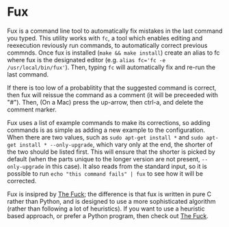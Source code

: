 # Fux

Fux is a command line tool to automatically fix mistakes in the last command you typed. This utility works with `fc`, a tool which enables editing and reexecution reviously run commands, to automatically correct previous commnds. Once fux is installed (`make && make install`) create an alias to fc where fux is the designated editor (e.g. `alias fc='fc -e /usr/local/bin/fux'`). Then, typing `fc` will automatically fix and re-run the last command.

If there is too low of a probablitity that the suggested command is correct, then fux will reissue the command as a comment (it will be preceeded with "#"). Then, (On a Mac) press the up-arrow, then ctrl-a, and delete the comment marker.

Fux uses a list of example commands to make its corrections, so adding commands is as simple as adding a new example to the configuration. When there are two values, such as `sudo apt-get install *` and `sudo apt-get install * --only-upgrade`, which vary only at the end, the shorter of the two should be listed first. This will ensure that the shorter is picked by default (when the parts unique to the longer version are not present, `--only-upgrade` in this case). It also reads from the standard input, so it is possible to run `echo "this command fails" | fux` to see how it will be corrected.

Fux is insipred by [The Fuck](https://github.com/nvbn/thefuck); the difference is that fux is written in pure C rather than Python, and is designed to use a more sophisticated algorithm (rather than following a lot of heuristics). If you want to use a heuristic based approach, or prefer a Python program, then check out [The Fuck](https://github.com/nvbn/thefuck).
